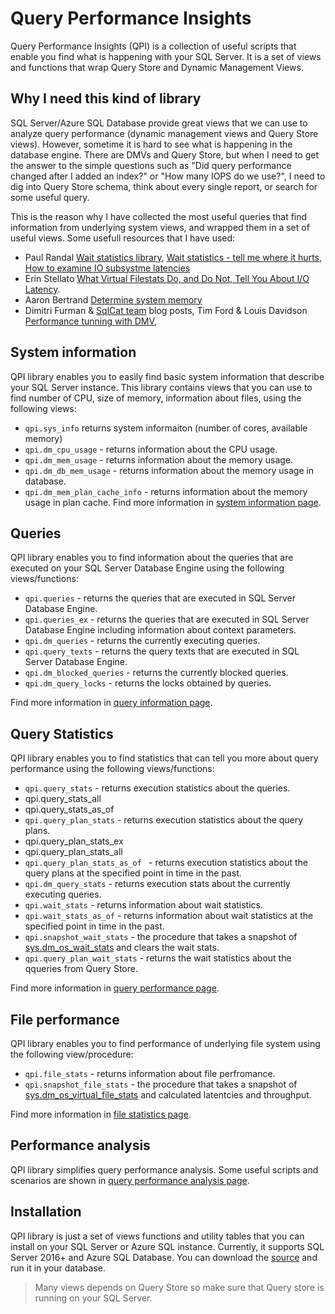 # Query Performance Insights

Query Performance Insights (QPI) is a collection of useful scripts that enable you find what is happening with your SQL Server. It is a set of views and functions that wrap Query Store and Dynamic Management Views.

## Why I need this kind of library

SQL Server/Azure SQL Database provide great views that we can use to analyze query performance (dynamic management views and Query Store views). However, sometime it is hard to see what is happening in the database engine. There are DMVs and Query Store, but when I need to get the answer to the simple questions such as "Did query performance changed after I added an index?" or "How many IOPS do we use?", I need to dig into Query Store schema, think about every single report, or search for some useful query.

This is the reason why I have collected the most useful queries that find information from underlying system views, and wrapped them in a set of useful views. Some usefull resources that I have used:

 - Paul Randal [Wait statistics library](https://www.sqlskills.com/help/waits/), [Wait statistics - tell me where it hurts](https://www.sqlskills.com/blogs/paul/wait-statistics-or-please-tell-me-where-it-hurts/), [How to examine IO subsystme latencies](https://www.sqlskills.com/blogs/paul/how-to-examine-io-subsystem-latencies-from-within-sql-server/)
 - Erin Stellato [What Virtual Filestats Do, and Do Not, Tell You About I/O Latency](https://sqlperformance.com/2013/10/t-sql-queries/io-latency).
 - Aaron Bertrand [Determine system memory](https://www.mssqltips.com/sqlservertip/2393/determine-sql-server-memory-use-by-database-and-object/)
 - Dimitri Furman & [SqlCat team](https://blogs.msdn.microsoft.com/sqlcat/) blog posts, Tim Ford & Louis Davidson [Performance tunning with DMV](https://www.red-gate.com/library/performance-tuning-with-sql-server-dynamic-management-views), 

## System information

QPI library enables you to easily find basic system information that describe your SQL Server instance. This library contains views that you can use to find number of CPU, size of memory, information about files, using the following views: 
 - `qpi.sys_info` returns system informaiton (number of cores, available memory)
 - `qpi.dm_cpu_usage` - returns information about the CPU usage.
 - `qpi.dm_mem_usage` - returns information about the memory usage.
 - `qpi.dm_db_mem_usage` - returns information about the memory usage in database.
 - `qpi.dm_mem_plan_cache_info` - returns information about the memory usage in plan cache.
Find more information in [system information page](doc/SystemInfo.md).

## Queries

QPI library enables you to find information about the queries that are executed on your SQL Server Database Engine using the following views/functions:
 - `qpi.queries` - returns the queries that are executed in SQL Server Database Engine.
 - `qpi.queries_ex` - returns the queries that are executed in SQL Server Database Engine including information about context parameters.
 - `qpi.dm_queries` - returns the currently executing queries.
 - `qpi.query_texts` - returns the query texts that are executed in SQL Server Database Engine.
 - `qpi.dm_blocked_queries` - returns the currently blocked queries.
 - `qpi.dm_query_locks` - returns the locks obtained by queries.

 Find more information in [query information page](doc/QueryInfo.md).

## Query Statistics

QPI library enables you to find statistics that can tell you more about query performance using the following views/functions:
 - `qpi.query_stats` - returns execution statistics about the queries.
 - qpi.query_stats_all
 - qpi.query_stats_as_of
 - `qpi.query_plan_stats` - returns execution statistics about the query plans.
 - qpi.query_plan_stats_ex
 - qpi.query_plan_stats_all
 - `qpi.query_plan_stats_as_of ` - returns execution statistics about the query plans at the specified point in time in the past.
 - `qpi.dm_query_stats` - returns execution stats about the currently executing queries.
 - `qpi.wait_stats` - returns information about wait statistics.
 - `qpi.wait_stats_as_of` - returns information about wait statistics at the specified point in time in the past.
 - `qpi.snapshot_wait_stats` - the procedure that takes a snapshot of [sys.dm_os_wait_stats](https://docs.microsoft.com/en-us/sql/relational-databases/system-dynamic-management-views/sys-dm-os-wait-stats-transact-sql?view=sql-server-2017) and clears the wait stats.
 - `qpi.query_plan_wait_stats` - returns the wait statistics about the qqueries from Query Store.
 
Find more information in [query performance page](doc/QueryStatistics.md).

## File performance

QPI library enables you to find performance of underlying file system using the following view/procedure:
 - `qpi.file_stats` - returns information about file perfromance.
 - `qpi.snapshot_file_stats` - the procedure that takes a snapshot of [sys.dm_os_virtual_file_stats](https://docs.microsoft.com/en-us/sql/relational-databases/system-dynamic-management-views/sys-dm-io-virtual-file-stats-transact-sql?view=sql-server-2017) and calculated latentcies and throughput.

Find more information in [file statistics page](doc/FileStatistics.md).

## Performance analysis

QPI library simplifies query performance analysis. Some useful scripts and scenarios are shown in [query performance analysis page](doc/QueryPerformanceAnalisys.md).

## Installation
QPI library is just a set of views functions and utility tables that you can install on your SQL Server or Azure SQL instance. Currently, it supports SQL Server 2016+ and Azure SQL Database.
You can download the [source](https://raw.githubusercontent.com/JocaPC/qpi/master/src/qpi.sql) and run it in your database.

> Many views depends on Query Store so make sure that Query store is running on your SQL Server.